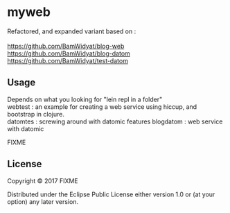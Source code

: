 # myweb

Refactored, and expanded variant based on :<br><br>
https://github.com/BamWidyat/blog-web <br>
https://github.com/BamWidyat/blog-datom <br>
https://github.com/BamWidyat/test-datom

## Usage

Depends on what you looking for "lein repl in a folder" <br>
webtest : an example for creating a web service using hiccup, and bootstrap in clojure. <br>
datomtes : screwing around with datomic features
blogdatom : web service with datomic

FIXME

## License

Copyright © 2017 FIXME

Distributed under the Eclipse Public License either version 1.0 or (at
your option) any later version.
